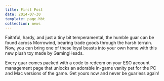 ```yaml
---
title: First Post
date: 2014-07-30
template: page.hbt
collection: news
---
```


Faithful, hardy, and just a tiny bit temperamental, the humble guar can be found across Morrowind, bearing trade goods through the harsh terrain. Now, you can bring one of these loyal beasts into your own home with this new plush toy made by GamingHeads.

Every guar comes packed with a code to redeem on your ESO account management page that unlocks an adorable in-game vanity pet for the PC and Mac versions of the game. Get yours now and never be guarless again!